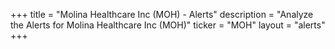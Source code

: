 +++
title = "Molina Healthcare Inc (MOH) - Alerts"
description = "Analyze the Alerts for Molina Healthcare Inc (MOH)"
ticker = "MOH"
layout = "alerts"
+++

